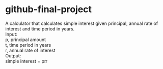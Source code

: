 # github-final-project


A calculator that calculates simple interest given principal, annual rate of interest and time period in years.  
Input:  
    p, principal amount  
    t, time period in years  
    r, annual rate of interest  
Output:  
    simple interest = p*t*r  
   
